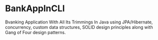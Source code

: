 # BankAppInCLI
Bvanking Application With All Its Trimmings In Java using JPA/Hibernate, concurrency, custom data structures, SOLID design principles along with Gang of Four design patterns.
